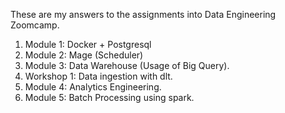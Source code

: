 These are my answers to the assignments into Data Engineering Zoomcamp. 
1. Module 1: Docker + Postgresql
2. Module 2: Mage (Scheduler)
3. Module 3: Data Warehouse (Usage of Big Query).
4. Workshop 1: Data ingestion with dlt.
5. Module 4: Analytics Engineering.
6. Module 5: Batch Processing using spark.